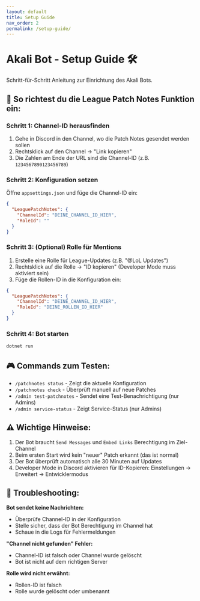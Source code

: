 ```yaml
---
layout: default
title: Setup Guide
nav_order: 2
permalink: /setup-guide/
---
```


# Akali Bot - Setup Guide 🛠️

Schritt-für-Schritt Anleitung zur Einrichtung des Akali Bots.

## 🚀 So richtest du die League Patch Notes Funktion ein:

### Schritt 1: Channel-ID herausfinden
1. Gehe in Discord in den Channel, wo die Patch Notes gesendet werden sollen
2. Rechtsklick auf den Channel → "Link kopieren"
3. Die Zahlen am Ende der URL sind die Channel-ID (z.B. `1234567890123456789`)

### Schritt 2: Konfiguration setzen
Öffne `appsettings.json` und füge die Channel-ID ein:

```json
{
  "LeaguePatchNotes": {
    "ChannelId": "DEINE_CHANNEL_ID_HIER",
    "RoleId": ""
  }
}
```

### Schritt 3: (Optional) Rolle für Mentions
1. Erstelle eine Rolle für League-Updates (z.B. "@LoL Updates")
2. Rechtsklick auf die Rolle → "ID kopieren" (Developer Mode muss aktiviert sein)
3. Füge die Rollen-ID in die Konfiguration ein:

```json
{
  "LeaguePatchNotes": {
    "ChannelId": "DEINE_CHANNEL_ID_HIER",
    "RoleId": "DEINE_ROLLEN_ID_HIER"
  }
}
```

### Schritt 4: Bot starten
```bash
dotnet run
```

## 🎮 Commands zum Testen:

- `/patchnotes status` - Zeigt die aktuelle Konfiguration
- `/patchnotes check` - Überprüft manuell auf neue Patches
- `/admin test-patchnotes` - Sendet eine Test-Benachrichtigung (nur Admins)
- `/admin service-status` - Zeigt Service-Status (nur Admins)

## ⚠️ Wichtige Hinweise:

1. Der Bot braucht `Send Messages` und `Embed Links` Berechtigung im Ziel-Channel
2. Beim ersten Start wird kein "neuer" Patch erkannt (das ist normal)
3. Der Bot überprüft automatisch alle 30 Minuten auf Updates
4. Developer Mode in Discord aktivieren für ID-Kopieren: Einstellungen → Erweitert → Entwicklermodus

## 🐛 Troubleshooting:

**Bot sendet keine Nachrichten:**
- Überprüfe Channel-ID in der Konfiguration
- Stelle sicher, dass der Bot Berechtigung im Channel hat
- Schaue in die Logs für Fehlermeldungen

**"Channel nicht gefunden" Fehler:**
- Channel-ID ist falsch oder Channel wurde gelöscht
- Bot ist nicht auf dem richtigen Server

**Rolle wird nicht erwähnt:**
- Rollen-ID ist falsch
- Rolle wurde gelöscht oder umbenannt
